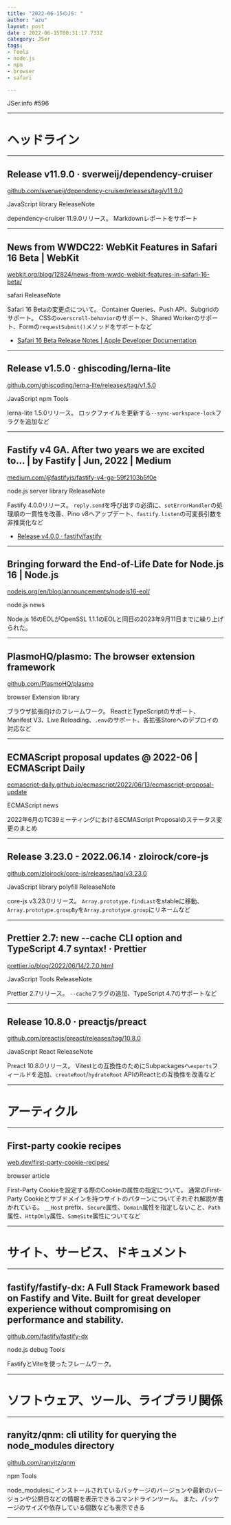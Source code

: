 ```yaml
---
title: "2022-06-15のJS: "
author: "azu"
layout: post
date : 2022-06-15T00:31:17.733Z
category: JSer
tags:
- Tools
- node.js
- npm
- browser
- safari

---
```


JSer.info #596

----

<h1 class="site-genre">ヘッドライン</h1>

----

## Release v11.9.0 · sverweij/dependency-cruiser
[github.com/sverweij/dependency-cruiser/releases/tag/v11.9.0](https://github.com/sverweij/dependency-cruiser/releases/tag/v11.9.0 "Release v11.9.0 · sverweij/dependency-cruiser")
<p class="jser-tags jser-tag-icon"><span class="jser-tag">JavaScript</span> <span class="jser-tag">library</span> <span class="jser-tag">ReleaseNote</span></p>

dependency-cruiser 11.9.0リリース。
Markdownレポートをサポート


----

## News from WWDC22: WebKit Features in Safari 16 Beta | WebKit
[webkit.org/blog/12824/news-from-wwdc-webkit-features-in-safari-16-beta/](https://webkit.org/blog/12824/news-from-wwdc-webkit-features-in-safari-16-beta/ "News from WWDC22: WebKit Features in Safari 16 Beta | WebKit")
<p class="jser-tags jser-tag-icon"><span class="jser-tag">safari</span> <span class="jser-tag">ReleaseNote</span></p>

Safari 16 Betaの変更点について。
Container Queries、Push API、Subgridのサポート。
CSSの`overscroll-behavior`のサポート、Shared Workerのサポート、Formの`requestSubmit()`メソッドをサポートなど

- [Safari 16 Beta Release Notes | Apple Developer Documentation](https://developer.apple.com/documentation/safari-release-notes/safari-16-release-notes "Safari 16 Beta Release Notes | Apple Developer Documentation")

----

## Release v1.5.0 · ghiscoding/lerna-lite
[github.com/ghiscoding/lerna-lite/releases/tag/v1.5.0](https://github.com/ghiscoding/lerna-lite/releases/tag/v1.5.0 "Release v1.5.0 · ghiscoding/lerna-lite")
<p class="jser-tags jser-tag-icon"><span class="jser-tag">JavaScript</span> <span class="jser-tag">npm</span> <span class="jser-tag">Tools</span></p>

lerna-lite 1.5.0リリース。
ロックファイルを更新する`--sync-workspace-lock`フラグを追加など


----

## Fastify v4 GA. After two years we are excited to… | by Fastify | Jun, 2022 | Medium
[medium.com/@fastifyjs/fastify-v4-ga-59f2103b5f0e](https://medium.com/@fastifyjs/fastify-v4-ga-59f2103b5f0e "Fastify v4 GA. After two years we are excited to… | by Fastify | Jun, 2022 | Medium")
<p class="jser-tags jser-tag-icon"><span class="jser-tag">node.js</span> <span class="jser-tag">server</span> <span class="jser-tag">library</span> <span class="jser-tag">ReleaseNote</span></p>

Fastify 4.0.0リリース。
`reply.send`を呼び出すの必須に、`setErrorHandler`の処理順の一貫性を改善、Pino v8へアップデート、`fastify.listen`の可変長引数を非推奨化など

- [Release v4.0.0 · fastify/fastify](https://github.com/fastify/fastify/releases/tag/v4.0.0 "Release v4.0.0 · fastify/fastify")

----

## Bringing forward the End-of-Life Date for Node.js 16 | Node.js
[nodejs.org/en/blog/announcements/nodejs16-eol/](https://nodejs.org/en/blog/announcements/nodejs16-eol/ "Bringing forward the End-of-Life Date for Node.js 16 | Node.js")
<p class="jser-tags jser-tag-icon"><span class="jser-tag">node.js</span> <span class="jser-tag">news</span></p>

Node.js 16のEOLがOpenSSL 1.1.1のEOLと同日の2023年9月11日までに繰り上げられた。


----

## PlasmoHQ/plasmo: The browser extension framework
[github.com/PlasmoHQ/plasmo](https://github.com/PlasmoHQ/plasmo "PlasmoHQ/plasmo: The browser extension framework")
<p class="jser-tags jser-tag-icon"><span class="jser-tag">browser</span> <span class="jser-tag">Extension</span> <span class="jser-tag">library</span></p>

ブラウザ拡張向けのフレームワーク。
ReactとTypeScriptのサポート、Manifest V3、Live Reloading、`.env`のサポート、各拡張Storeへのデプロイの対応など


----

## ECMAScript proposal updates @ 2022-06 | ECMAScript Daily
[ecmascript-daily.github.io/ecmascript/2022/06/13/ecmascript-proposal-update](https://ecmascript-daily.github.io/ecmascript/2022/06/13/ecmascript-proposal-update "ECMAScript proposal updates @ 2022-06 | ECMAScript Daily")
<p class="jser-tags jser-tag-icon"><span class="jser-tag">ECMAScript</span> <span class="jser-tag">news</span></p>

2022年6月のTC39ミーティングにおけるECMAScript Proposalのステータス変更のまとめ


----

## Release 3.23.0 - 2022.06.14 · zloirock/core-js
[github.com/zloirock/core-js/releases/tag/v3.23.0](https://github.com/zloirock/core-js/releases/tag/v3.23.0 "Release 3.23.0 - 2022.06.14 · zloirock/core-js")
<p class="jser-tags jser-tag-icon"><span class="jser-tag">JavaScript</span> <span class="jser-tag">library</span> <span class="jser-tag">polyfill</span> <span class="jser-tag">ReleaseNote</span></p>

core-js v3.23.0リリース。
`Array.prototype.findLast`をstableに移動、`Array.prototype.groupBy`を`Array.prototype.group`にリネームなど


----

## Prettier 2.7: new --cache CLI option and TypeScript 4.7 syntax! · Prettier
[prettier.io/blog/2022/06/14/2.7.0.html](https://prettier.io/blog/2022/06/14/2.7.0.html "Prettier 2.7: new --cache CLI option and TypeScript 4.7 syntax! · Prettier")
<p class="jser-tags jser-tag-icon"><span class="jser-tag">JavaScript</span> <span class="jser-tag">Tools</span> <span class="jser-tag">ReleaseNote</span></p>

Prettier 2.7リリース。
`--cache`フラグの追加、TypeScript 4.7のサポートなど


----

## Release 10.8.0 · preactjs/preact
[github.com/preactjs/preact/releases/tag/10.8.0](https://github.com/preactjs/preact/releases/tag/10.8.0 "Release 10.8.0 · preactjs/preact")
<p class="jser-tags jser-tag-icon"><span class="jser-tag">JavaScript</span> <span class="jser-tag">React</span> <span class="jser-tag">ReleaseNote</span></p>

Preact 10.8.0リリース。
Vitestとの互換性のためにSubpackagesへ`exports`フィールドを追加、`createRoot`/`hydrateRoot` APIのReactとの互換性を改善など


----
<h1 class="site-genre">アーティクル</h1>

----

## First-party cookie recipes
[web.dev/first-party-cookie-recipes/](https://web.dev/first-party-cookie-recipes/ "First-party cookie recipes")
<p class="jser-tags jser-tag-icon"><span class="jser-tag">browser</span> <span class="jser-tag">article</span></p>

First-Party Cookieを設定する際のCookieの属性の指定について。
通常のFirst-Party Cookieとサブドメインを持つサイトのパターンについてそれぞれ解説が書かれている。
`__Host` prefix、`Secure`属性、`Domain`属性を指定しないこと、`Path`属性、`HttpOnly`属性、`SameSite`属性についてなど


----
<h1 class="site-genre">サイト、サービス、ドキュメント</h1>

----

## fastify/fastify-dx: A Full Stack Framework based on Fastify and Vite. Built for great developer experience without compromising on performance and stability.
[github.com/fastify/fastify-dx](https://github.com/fastify/fastify-dx "fastify/fastify-dx: A Full Stack Framework based on Fastify and Vite. Built for great developer experience without compromising on performance and stability.")
<p class="jser-tags jser-tag-icon"><span class="jser-tag">node.js</span> <span class="jser-tag">debug</span> <span class="jser-tag">Tools</span></p>

FastifyとViteを使ったフレームワーク。


----
<h1 class="site-genre">ソフトウェア、ツール、ライブラリ関係</h1>

----

## ranyitz/qnm: cli utility for querying the node\_modules directory
[github.com/ranyitz/qnm](https://github.com/ranyitz/qnm "ranyitz/qnm: cli utility for querying the node\_modules directory")
<p class="jser-tags jser-tag-icon"><span class="jser-tag">npm</span> <span class="jser-tag">Tools</span></p>

node_modulesにインストールされているパッケージのバージョンや最新のバージョンや公開日などの情報を表示できるコマンドラインツール。
また、パッケージのサイズや依存している個数なども表示できる


----
